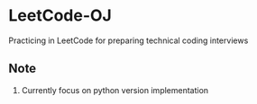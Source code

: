 # LeetCode-OJ
Practicing in LeetCode for preparing technical coding interviews

## Note

1. Currently focus on python version implementation
